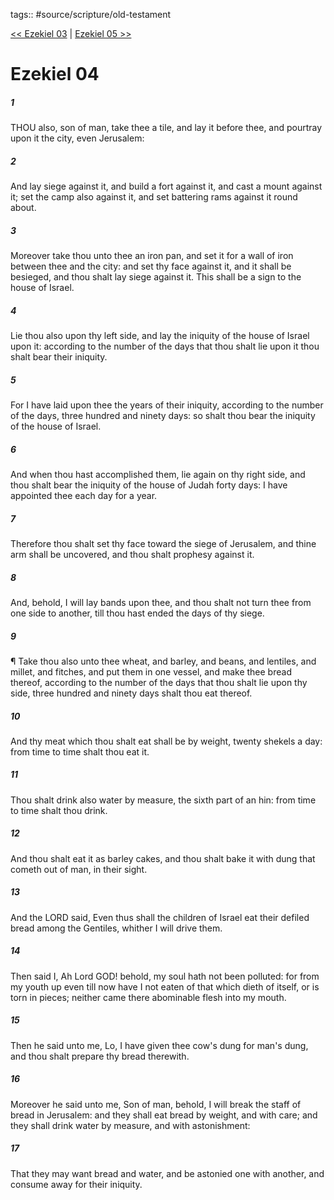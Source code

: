 tags:: #source/scripture/old-testament

[<< Ezekiel 03](source/scripture/old-testament/26_Ezekiel/Ezekiel_03.md) | [Ezekiel 05 >>](source/scripture/old-testament/26_Ezekiel/Ezekiel_05.md)

# Ezekiel 04

##### 1

THOU also, son of man, take thee a tile, and lay it before thee, and pourtray upon it the city, even Jerusalem:

##### 2

And lay siege against it, and build a fort against it, and cast a mount against it; set the camp also against it, and set battering rams against it round about.

##### 3

Moreover take thou unto thee an iron pan, and set it for a wall of iron between thee and the city: and set thy face against it, and it shall be besieged, and thou shalt lay siege against it. This shall be a sign to the house of Israel.

##### 4

Lie thou also upon thy left side, and lay the iniquity of the house of Israel upon it: according to the number of the days that thou shalt lie upon it thou shalt bear their iniquity.

##### 5

For I have laid upon thee the years of their iniquity, according to the number of the days, three hundred and ninety days: so shalt thou bear the iniquity of the house of Israel.

##### 6

And when thou hast accomplished them, lie again on thy right side, and thou shalt bear the iniquity of the house of Judah forty days: I have appointed thee each day for a year.

##### 7

Therefore thou shalt set thy face toward the siege of Jerusalem, and thine arm shall be uncovered, and thou shalt prophesy against it.

##### 8

And, behold, I will lay bands upon thee, and thou shalt not turn thee from one side to another, till thou hast ended the days of thy siege.

##### 9

¶ Take thou also unto thee wheat, and barley, and beans, and lentiles, and millet, and fitches, and put them in one vessel, and make thee bread thereof, according to the number of the days that thou shalt lie upon thy side, three hundred and ninety days shalt thou eat thereof.

##### 10

And thy meat which thou shalt eat shall be by weight, twenty shekels a day: from time to time shalt thou eat it.

##### 11

Thou shalt drink also water by measure, the sixth part of an hin: from time to time shalt thou drink.

##### 12

And thou shalt eat it as barley cakes, and thou shalt bake it with dung that cometh out of man, in their sight.

##### 13

And the LORD said, Even thus shall the children of Israel eat their defiled bread among the Gentiles, whither I will drive them.

##### 14

Then said I, Ah Lord GOD! behold, my soul hath not been polluted: for from my youth up even till now have I not eaten of that which dieth of itself, or is torn in pieces; neither came there abominable flesh into my mouth.

##### 15

Then he said unto me, Lo, I have given thee cow's dung for man's dung, and thou shalt prepare thy bread therewith.

##### 16

Moreover he said unto me, Son of man, behold, I will break the staff of bread in Jerusalem: and they shall eat bread by weight, and with care; and they shall drink water by measure, and with astonishment:

##### 17

That they may want bread and water, and be astonied one with another, and consume away for their iniquity.
